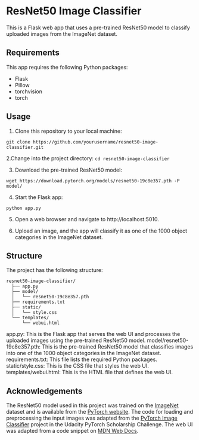 # ResNet50 Image Classifier
This is a Flask web app that uses a pre-trained ResNet50 model to classify uploaded images from the ImageNet dataset.

## Requirements
This app requires the following Python packages:

- Flask
- Pillow
- torchvision
- torch

## Usage
1. Clone this repository to your local machine:

`git clone https://github.com/yourusername/resnet50-image-classifier.git`

2.Change into the project directory:
`cd resnet50-image-classifier`

3. Download the pre-trained ResNet50 model:

`wget https://download.pytorch.org/models/resnet50-19c8e357.pth -P model/`

4. Start the Flask app:

`python app.py`

5. Open a web browser and navigate to http://localhost:5010.

6. Upload an image, and the app will classify it as one of the 1000 object categories in the ImageNet dataset.

## Structure
The project has the following structure:

```
resnet50-image-classifier/
  ├── app.py
  ├── model/
  │   └── resnet50-19c8e357.pth
  ├── requirements.txt
  ├── static/
  │   └── style.css
  └── templates/
      └── webui.html
```
app.py: This is the Flask app that serves the web UI and processes the uploaded images using the pre-trained ResNet50 model.
model/resnet50-19c8e357.pth: This is the pre-trained ResNet50 model that classifies images into one of the 1000 object categories in the ImageNet dataset.
requirements.txt: This file lists the required Python packages.
static/style.css: This is the CSS file that styles the web UI.
templates/webui.html: This is the HTML file that defines the web UI.

## Acknowledgements
The ResNet50 model used in this project was trained on the [ImageNet](http://www.image-net.org/) dataset and is available from the [PyTorch website](https://pytorch.org/docs/stable/torchvision/models.html#id3). The code for loading and preprocessing the input images was adapted from the [PyTorch Image Classifier](https://github.com/udacity/pytorch_challenge/blob/master/cat_to_name.json) project in the Udacity PyTorch Scholarship Challenge. The web UI was adapted from a code snippet on [MDN Web Docs](https://developer.mozilla.org/en-US/docs/Web/API/FormData/Using_FormData_Objects).